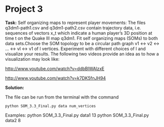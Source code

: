 Project 3
=============

**Task:**
Self organizing maps to represent player movements: The files q3dm1-path1.csv and q3dm1-path2.csv contain trajectory data,
i.e. sequences of vectors x_t which indicate a human player’s 3D position at time t on the Quake III map q3dm1.
Fit self organizing maps (SOMs) to both data sets.Choose the SOM topology to be a circular path graph v1 ↔ v2 ↔ ... ↔ vl ↔ v1
of l vertices. Experiment with different choices of l and visualize your results.
The following two videos provide an idea as to how a visualization may look like:

  http://www.youtube.com/watch?v=ddbBlWAlzxE
  
  http://www.youtube.com/watch?v=k7DK5fnJH94
  
**Solution:**

The file can be run from the terminal with the command

    python SOM_3.3_Final.py data num_vertices

Examples:
    python SOM_3.3_Final.py data1 13
    python SOM_3.3_Final.py data2 8
